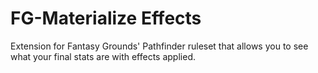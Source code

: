 # FG-Materialize Effects
Extension for Fantasy Grounds' Pathfinder ruleset that allows you to see what your final stats are with effects applied.
